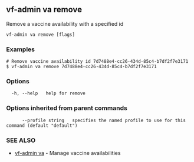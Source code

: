 ## vf-admin va remove

Remove a vaccine availability with a specified id

```
vf-admin va remove [flags]
```

### Examples

```
# Remove vaccine availability id 7d7488e4-cc26-434d-85c4-b7df2f7e3171
$ vf-admin va remove 7d7488e4-cc26-434d-85c4-b7df2f7e3171

```

### Options

```
  -h, --help   help for remove
```

### Options inherited from parent commands

```
      --profile string   specifies the named profile to use for this command (default "default")
```

### SEE ALSO

* [vf-admin va](vf-admin_va.md)	 - Manage vaccine availabilities

